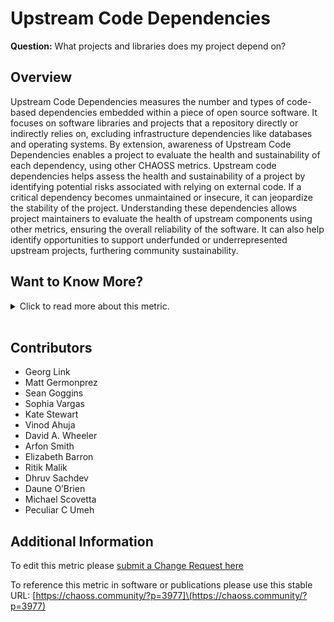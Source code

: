 # Upstream Code Dependencies

**Question:** What projects and libraries does my project depend on?

## Overview

Upstream Code Dependencies measures the number and types of code-based dependencies embedded within a piece of open source software. It focuses on software libraries and projects that a repository directly or indirectly relies on, excluding infrastructure dependencies like databases and operating systems. By extension, awareness of Upstream Code Dependencies enables a project to evaluate the health and sustainability of each dependency, using other CHAOSS metrics.
Upstream code dependencies helps assess the health and sustainability of a project by identifying potential risks associated with relying on external code. If a critical dependency becomes unmaintained or insecure, it can jeopardize the stability of the project. Understanding these dependencies allows project maintainers to evaluate the health of upstream components using other metrics, ensuring the overall reliability of the software. It can also help identify opportunities to support underfunded or underrepresented upstream projects, furthering community sustainability.

## Want to Know More?

<span markdown="1"><details>

<summary>Click to read more about this metric.</summary>

### Data Collection Strategies (optional)

*   [Libraries.io provides a package manager focused dependency scanner (also available through Tidelift).](https://libraries.io/rubygems/bibliothecary)

*   Upstream Code Dependency metric can be implemented by analyzing project’s dependency file or by using existing tools that examine package manager data for the languages in use (e.g., package.json for JavaScript npm, pyproject.toml / requirements.txt for Python, Gemfile / Gemfile.lock for Ruby, etc.).
    Note: C/C++ generally use system package managers. Things get more complex with multiple languages, insofar as several language specific dependency files will need to be scanned.

*   **Parameters**
    All enumerated dependencies should include the specific version(s) that are used for each dependency. Note that some systems do not support, or do not use, “version pinning” and thus do not enforce a specific version.

*   Depth of Dependency Tree
    *   Direct Dependency - first order dependencies, as declared in the source code and/or package manager configuration (e.g., requirements.txt, Gemfile, etc.)
    *   Transitive Dependency - indirect dependencies, that is, dependencies beyond first order dependencies also referred to as nested or second order dependencies. For example project A under evaluation is dependent on project B and project B is dependent on Project C. For project A, project C is a transitive dependency.
    *   Circular Dependency - dependencies where if traced eventually lead back to themselves. In systems that allow circular dependencies, we assume that a given dependency is only counted once in this case.

*   Dependency State
    *   Static Dependency - Dependency is present in all the cases.
    *   Dynamic Dependency - Dependency changes in usage and in other contexts

*   Dependency on external service like use of API

*   Execution Dependency - dependencies required to execute the software. Note that certain kinds of dependencies are typically excluded from counts, as described below. These may be one or more of the following:
    *   Build Dependency -  Code require to build a piece of software
    *   Test Dependency - Code require to test a piece of software
    *   Runtime Dependency - Code require to run a piece of software

*   Language runtime dependency detail (i.e., Python’s runtime environment)? (default no). These details are provided because of the importance of runtime dependencies for quality assurance in safety critical systems.
    *   Often which language runtime will be used is controlled by virtual environments , e.g., [venv in Python]([https://docs.python.org/3/tutorial/venv.html]\(https://docs.python.org/3/tutorial/venv.html\)) ; in Ruby you’d often use [rbenv]([[https://github.com/rbenv/rbenv]\(https://github.com/rbenv/rbenv\))  or [rvm]([https://rvm.io/]\(https://rvm.io/\)) to implement (& typically included in “Gemfile” or “Gemfile.lock” and .ruby-version)
    *   PyPi is steadily increasing its “refusal to compile incompatible libraries/dependencies” logic. It's starting to “break builds”.
    *   Unfortunately not all packaging systems have a convention for recording version information of all transitive dependencies, even within their ecosystem (it should in the long run)
    *   In some systems there are many possible runtimes that might be hard to distinguish. (E.g., there are many implementations of Common Lisp & often any of them would work.)

*   Language’s built-in libraries in count (e.g., “re” in Python)? (default no)
    *   Typically many built-in libraries are executable dependencies. However, they are typically installed “in mass” by selecting the language implementation, and are often excluded from counts to simplify analysis.
    *   Example: By default, `pip freeze` does not include these types of “included with the language” libraries/dependencies.

*   Multiple versions of the same dependency are counted independently. Some systems support multiple versions of the same dependency within a system; in such cases, they are counted separately.

**Note:** It is often important to provide information on the language implementation major and minor release version at runtime.

*   Some counts and analysis needs this information. Often language runtimes and built-in libraries are omitted (see above), and this information serves as a shorthand to provide this additional information.
*   Example: The Ruby ecosystem supports the specification of the language runtime version in Gemfiles & a .ruby-version file.
*   Example: Python releases from PyPi and Anaconda often curate different versions of libraries in different ways.

### Filters

*   Trends over time (e.g., am I depending on more or fewer projects than last year)
*   Number of versions for each dependency
*   Number of references to the same dependency

### Visualizations

![Direct Dependencies](https://raw.githubusercontent.com/chaoss/wg-risk/main/focus-areas/dependency-risk-assessment/images/upstream-code-dependencies_direct-dependencies.png)

![Transitive Dependencies](https://raw.githubusercontent.com/chaoss/wg-risk/main/focus-areas/dependency-risk-assessment/images/upstream-code-dependencies_transitive-dependencies.png)

![Circular Dependencies](https://raw.githubusercontent.com/chaoss/wg-risk/main/focus-areas/dependency-risk-assessment/images/upstream-code-dependencies_circular-dependencies.png)

</details></span><br>

## Contributors

*   Georg Link
*   Matt Germonprez
*   Sean Goggins
*   Sophia Vargas
*   Kate Stewart
*   Vinod Ahuja
*   David A. Wheeler
*   Arfon Smith
*   Elizabeth Barron
*   Ritik Malik
*   Dhruv Sachdev
*   Daune O’Brien
*   Michael Scovetta
*   Peculiar C Umeh

## Additional Information

To edit this metric please [submit a Change Request here](https://github.com/chaoss/wg-risk/blob/master/focus-areas/dependency-risk-assessment/upstream-code-dependencies.md)

To reference this metric in software or publications please use this stable URL: \[https://chaoss.community/?p=3977]\(https://chaoss.community/?p=3977)

<!-- # For groupings in the knowledge base
Context tags: Ecosystem, Software
Keyword tags: risk, dependent, dependency, upstream, reuse, reused, package, packages
-->
